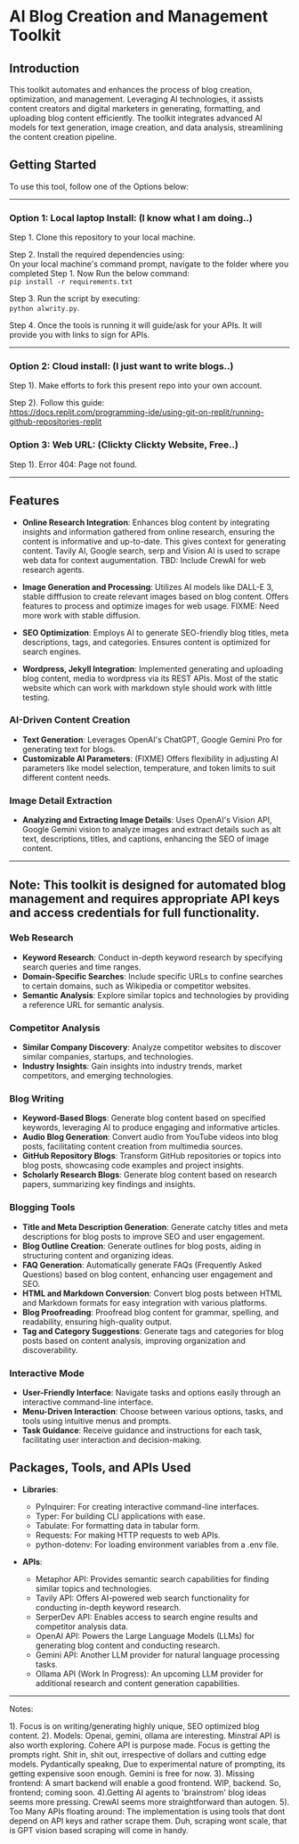 # AI Blog Creation and Management Toolkit

## Introduction
This toolkit automates and enhances the process of blog creation, optimization, and management. Leveraging AI technologies, it assists content creators and digital marketers in generating, formatting, and uploading blog content efficiently. The toolkit integrates advanced AI models for text generation, image creation, and data analysis, streamlining the content creation pipeline.

## Getting Started

To use this tool, follow one of the Options below:

---
### Option 1: Local laptop Install: (I know what I am doing..)

Step 1. Clone this repository to your local machine.

Step 2. Install the required dependencies using:<br>
On your local machine's command prompt, navigate to the folder where you completed Step 1.
Now Run the below command:<br>
`pip install -r requirements.txt`

Step 3. Run the script by executing:<br> 
`python alwrity.py`.

Step 4. Once the tools is running it will guide/ask for your APIs. It will provide you with links to sign for APIs.

---

### Option 2: Cloud install: (I just want to write blogs..)

Step 1). Make efforts to fork this present repo into your own account.

Step 2). Follow this guide: <br>
https://docs.replit.com/programming-ide/using-git-on-replit/running-github-repositories-replit


### Option 3: Web URL: (Clickty Clickty Website, Free..)

Step 1). Error 404: Page not found.

---

## Features

- **Online Research Integration**: Enhances blog content by integrating insights and information gathered from online research, ensuring the content is informative and up-to-date. This gives context for generating content. Tavily AI, Google search, serp and Vision AI is used to scrape web data for context augumentation. TBD: Include CrewAI for web research agents.

- **Image Generation and Processing**: Utilizes AI models like DALL-E 3, stable difffusion to create relevant images based on blog content. Offers features to process and optimize images for web usage. FIXME: Need more work with stable diffusion.

- **SEO Optimization**: Employs AI to generate SEO-friendly blog titles, meta descriptions, tags, and categories. Ensures content is optimized for search engines.

- **Wordpress, Jekyll Integration**: Implemented generating and uploading blog content, media to wordpress via its REST APIs. Most of the static website which can work with markdown style should work with little testing.
	

### AI-Driven Content Creation
- **Text Generation**: Leverages OpenAI's ChatGPT, Google Gemini Pro for generating text for blogs.
- **Customizable AI Parameters**: (FIXME) Offers flexibility in adjusting AI parameters like model selection, temperature, and token limits to suit different content needs.

### Image Detail Extraction
- **Analyzing and Extracting Image Details**: Uses OpenAI's Vision API, Google Gemini vision to analyze images and extract details such as alt text, descriptions, titles, and captions, enhancing the SEO of image content.

---
**Note**: This toolkit is designed for automated blog management and requires appropriate API keys and access credentials for full functionality.
---

### Web Research
- **Keyword Research**: Conduct in-depth keyword research by specifying search queries and time ranges.
- **Domain-Specific Searches**: Include specific URLs to confine searches to certain domains, such as Wikipedia or competitor websites.
- **Semantic Analysis**: Explore similar topics and technologies by providing a reference URL for semantic analysis.

### Competitor Analysis
- **Similar Company Discovery**: Analyze competitor websites to discover similar companies, startups, and technologies.
- **Industry Insights**: Gain insights into industry trends, market competitors, and emerging technologies.

### Blog Writing
- **Keyword-Based Blogs**: Generate blog content based on specified keywords, leveraging AI to produce engaging and informative articles.
- **Audio Blog Generation**: Convert audio from YouTube videos into blog posts, facilitating content creation from multimedia sources.
- **GitHub Repository Blogs**: Transform GitHub repositories or topics into blog posts, showcasing code examples and project insights.
- **Scholarly Research Blogs**: Generate blog content based on research papers, summarizing key findings and insights.

### Blogging Tools
- **Title and Meta Description Generation**: Generate catchy titles and meta descriptions for blog posts to improve SEO and user engagement.
- **Blog Outline Creation**: Generate outlines for blog posts, aiding in structuring content and organizing ideas.
- **FAQ Generation**: Automatically generate FAQs (Frequently Asked Questions) based on blog content, enhancing user engagement and SEO.
- **HTML and Markdown Conversion**: Convert blog posts between HTML and Markdown formats for easy integration with various platforms.
- **Blog Proofreading**: Proofread blog content for grammar, spelling, and readability, ensuring high-quality output.
- **Tag and Category Suggestions**: Generate tags and categories for blog posts based on content analysis, improving organization and discoverability.

### Interactive Mode
- **User-Friendly Interface**: Navigate tasks and options easily through an interactive command-line interface.
- **Menu-Driven Interaction**: Choose between various options, tasks, and tools using intuitive menus and prompts.
- **Task Guidance**: Receive guidance and instructions for each task, facilitating user interaction and decision-making.

## Packages, Tools, and APIs Used

- **Libraries**:
  - PyInquirer: For creating interactive command-line interfaces.
  - Typer: For building CLI applications with ease.
  - Tabulate: For formatting data in tabular form.
  - Requests: For making HTTP requests to web APIs.
  - python-dotenv: For loading environment variables from a .env file.

- **APIs**:
  - Metaphor API: Provides semantic search capabilities for finding similar topics and technologies.
  - Tavily API: Offers AI-powered web search functionality for conducting in-depth keyword research.
  - SerperDev API: Enables access to search engine results and competitor analysis data.
  - OpenAI API: Powers the Large Language Models (LLMs) for generating blog content and conducting research.
  - Gemini API: Another LLM provider for natural language processing tasks.
  - Ollama API (Work In Progress): An upcoming LLM provider for additional research and content generation capabilities.

---

Notes:

1). Focus is on writing/generating highly unique, SEO optimized blog content.
2). Models: Openai, gemini, ollama are interesting. Minstral API is also worth exploring. Cohere API is purpose made.
Focus is getting the prompts right. Shit in, shit out, irrespective of dollars and cutting edge models.
Pydantically speakng, Due to experimental nature of prompting, its getting expensive soon enough. Gemini is free for now.
3). Missing frontend: A smart backend will enable a good frontend. WIP, backend. So, frontend; coming soon.
4).Getting AI agents to 'brainstrom' blog ideas seems more pressing. CrewAI seems more straightforward than autogen.
5). Too Many APIs floating around: The implementation is using tools that dont depend on API keys and rather scrape them.
Duh, scraping wont scale, that is GPT vision based scraping will come in handy.
